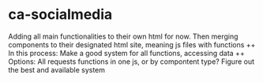 # ca-socialmedia

Adding all main functionalities to their own html for now. Then merging components to their designated html site, meaning js files with functions ++
In this process: Make a good system for all functions, accessing data ++
Options: All requests functions in one js, or by compontent type? Figure out the best and available system
